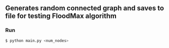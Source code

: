 ## Generates random connected graph and saves to file for testing FloodMax algorithm

### Run

```python
$ python main.py <num_nodes>
```
